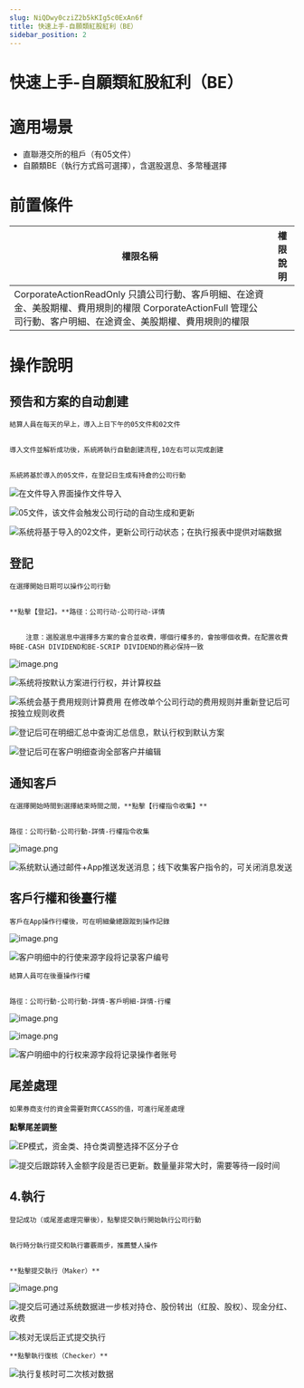 ```yaml
---
slug: NiQDwy0cziZ2b5kKIg5c0ExAn6f
title: 快速上手-自願類紅股紅利（BE）
sidebar_position: 2
---
```



# 快速上手-自願類紅股紅利（BE）


# 適用場景

- 直聯港交所的租戶（有05文件）
- 自願類BE（執行方式爲可選擇），含選股選息、多幣種選擇

# 前置條件


| 權限名稱                                                                                                     | 權限說明 |
| -------------------------------------------------------------------------------------------------------- | ---- |
| CorporateActionReadOnly 只讀公司行動、客戶明細、在途資金、美股期權、費用規則的權限 CorporateActionFull 管理公司行動、客户明細、在途資金、美股期權、費用規則的權限  |      |


# 操作說明 


## 预告和方案的自动**創建**


    結算人員在每天的早上，導入上日下午的05文件和02文件


    導入文件並解析成功後，系統將執行自動創建流程,10左右可以完成創建


    系統將基於導入的05文件，在登記日生成有持倉的公司行動


![在文件导入界面操作文件导入](/assets/44d6bd93613c776c66780e361ff12b61.png)


![05文件，该文件会触发公司行动的自动生成和更新](/assets/7af8e0e991b71b51f821ba6e60555c56.png)


![系统将基于导入的02文件，更新公司行动状态；在执行报表中提供对端数据](/assets/30957e9e0b1cb8caf3612ce84b08a143.png)


## **登記**


    在選擇開始日期可以操作公司行動


    **點擊【登記】。**路径：公司行动-公司行动-详情


        注意：選股選息中選擇多方案的會合並收費，哪個行權多的，會按哪個收費。在配置收費時BE-CASH DIVIDEND和BE-SCRIP DIVIDEND的務必保持一致


![image.png](/assets/d2307025de223a62520f9b96e7f7b81f.png)


![系统将按默认方案进行行权，并计算权益](/assets/923dda1533c612bbb91f0e73799a0477.png)


![系统会基于费用规则计算费用
在修改单个公司行动的费用规则并重新登记后可按独立规则收费](/assets/7a9a62135d130b51aafb315b447660c0.png)


![登记后可在明细汇总中查询汇总信息，默认行权到默认方案](/assets/d08fb02551ddc4687c0989d1f088913b.png)


![登记后可在客户明细查询全部客户并编辑](/assets/51cf837198373226c2f619c117299110.png)


## 通知客戶


    在選擇開始時間到選擇結束時間之間，**點擊【行權指令收集】**


    路徑：公司行動-公司行動-詳情-行權指令收集


![image.png](/assets/6f2f6bb3821e9949cbc55525ccd67206.png)


![系统默认通过邮件+App推送发送消息；线下收集客户指令的，可关闭消息发送](/assets/84bf231cf6ca8f8d5318dfa919ca0c00.png)


## 客戶行權和後臺行權


    客戶在App操作行權後，可在明細彙總跟蹤到操作記錄


![image.png](/assets/46c26988588bc5619616892b6fbb69c4.png)


![客户明细中的行使来源字段将记录客户编号](/assets/cdc305e355db073ed547654bee4cd7fe.png)


    結算人員可在後臺操作行權


    路徑：公司行動-公司行動-詳情-客戶明細-詳情-行權


![image.png](/assets/e0da3932f92d07be750c2cb4d2f616dd.png)


![image.png](/assets/546f975a2ebf22b185081b5f2dcaec64.png)


![客户明细中的行权来源字段将记录操作者账号](/assets/94a6b8fe510edf6d12fde2dfea233ac1.png)


## **尾差處理**


    如果券商支付的資金需要對齊CCASS的值，可進行尾差處理


**點擊尾差調整**


![EP模式，资金类、持仓类调整选择不区分子仓](/assets/fec777c6fc923530122c806bb06a2558.png)


![提交后跟踪转入金额字段是否已更新。数量量非常大时，需要等待一段时间](/assets/3ff048224c7ed1876daeaa7adfc31df4.png)


## 4.**執行**


    登記成功（或尾差處理完畢後），點擊提交執行開始執行公司行動


    執行時分執行提交和執行審覈兩步，推薦雙人操作


    **點擊提交執行（Maker）**


![image.png](/assets/cf307900dc265a22e51e8f1d7f4ef039.png)


![提交后可通过系统数据进一步核对持仓、股份转出（红股、股权）、现金分红、收费](/assets/05497060cf59638d47b822c97fd50a20.png)


![核对无误后正式提交执行](/assets/cf2804523c3b96714d85e572b2f92489.png)


    **點擊執行復核（Checker）**


![执行复核时可二次核对数据](/assets/ad1ece6c6f1e041d1a0351656d9c8f89.png)

